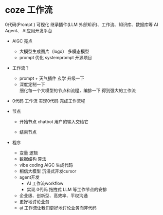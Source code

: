 # coze 工作流
0代码(Prompt ) 可视化 继承插件(LLM 外部知识)、工作流、知识库、数据库等 AI Agent、
AI应用开发平台

- AIGC 亮点
  - 大模型生成图片（logo）  多模态模型
  - prompt 优化 
    systemprompt 开源项目

- 工作流？
  - prompt + 天气插件  玄学
  升级一下
  - 深度定制一下   
    细化每一个大模型的节点和流程，编排一下
    得到强大的工作流

- 0代码
  工作流 实现0代码 完成工作流程

- 节点
  - 开始节点
  chatbot 用户的输入交给它

  - 结束节点

- 程序
  - 变量 逻辑
  - 数据结构 算法
  - vibe coding AIGC 生成代码
  - 相信大模型 沉浸式开发cursor
  - agent开发 
    - AI 工作流workflow
    - 实现 0代码 拖拽式 
      LLM 等工作节点的安排
  - 企业级、创新型、高效率、平权沟通
  - 更好地讨论业务
  - ai 工作流让我们更好地讨论业务而非代码

  


